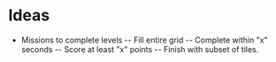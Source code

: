 # Ideas

- Missions to complete levels
  -- Fill entire grid
  -- Complete within "x" seconds
  -- Score at least "x" points
  -- Finish with subset of tiles.
